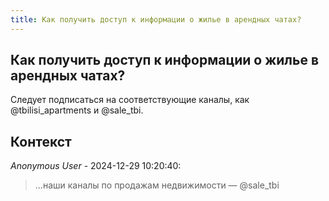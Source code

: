 ```yaml
---
title: Как получить доступ к информации о жилье в арендных чатах?
---
```


## Как получить доступ к информации о жилье в арендных чатах?

Следует подписаться на соответствующие каналы, как @tbilisi_apartments и @sale_tbi.

## Контекст

_Anonymous User_ - 2024-12-29 10:20:40:

> ...наши каналы по продажам недвижимости — @sale_tbi
